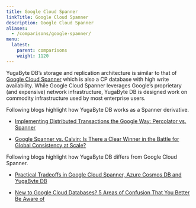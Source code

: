 ```yaml
---
title: Google Cloud Spanner
linkTitle: Google Cloud Spanner
description: Google Cloud Spanner
aliases:
  - /comparisons/google-spanner/
menu:
  latest:
    parent: comparisons
    weight: 1120
---
```


YugaByte DB’s storage and replication architecture is similar to that of [Google Cloud Spanner](https://cloud.google.com/spanner/) which is also a CP database with high write availability. While Google Cloud Spanner leverages Google’s proprietary (and expensive) network infrastructure, YugaByte DB is designed work on commodity infrastructure used by most enterprise users.

Following blogs highlight how YugaByte DB works as a Spanner derivative.

- [Implementing Distributed Transactions the Google Way: Percolator vs. Spanner](https://blog.yugabyte.com/implementing-distributed-transactions-the-google-way-percolator-vs-spanner/)

- [Google Spanner vs. Calvin: Is There a Clear Winner in the Battle for Global Consistency at Scale?](https://blog.yugabyte.com/google-spanner-vs-calvin-global-consistency-at-scale/)


Following blogs highlight how YugaByte DB differs from Google Cloud Spanner.

- [Practical Tradeoffs in Google Cloud Spanner, Azure Cosmos DB and YugaByte DB](https://blog.yugabyte.com/practical-tradeoffs-in-google-cloud-spanner-azure-cosmos-db-and-yugabyte-db) 

- [New to Google Cloud Databases? 5 Areas of Confusion That You Better Be Aware of](https://blog.yugabyte.com/new-to-google-cloud-databases-5-areas-of-confusion-that-you-better-be-aware-of/)


